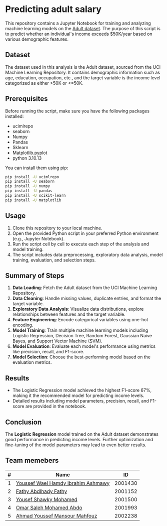 # Predicting adult salary

This repository contains a Jupyter Notebook for training and analyzing machine learning models on the [Adult dataset](https://archive.ics.uci.edu/dataset/2/adult). The purpose of this script is to predict whether an individual's income exceeds $50K/year based on various demographic features.

## Dataset
The dataset used in this analysis is the Adult dataset, sourced from the UCI Machine Learning Repository. It contains demographic information such as age, education, occupation, etc., and the target variable is the income level categorized as either >50K or <=50K.

## Prerequisites
Before running the script, make sure you have the following packages installed:
- ucimlrepo
- seaborn
- Numpy
- Pandas
- Sklearn
- Matplotlib.pyplot
- python 3.10.13

You can install them using pip:

```bash
pip install -U ucimlrepo 
pip install -U seaborn 
pip install -U numpy 
pip install -U pandas 
pip install -U scikit-learn 
pip install -U matplotlib
```

## Usage
1. Clone this repository to your local machine.
2. Open the provided Python script in your preferred Python environment (e.g., Jupyter Notebook).
3. Run the script cell by cell to execute each step of the analysis and model training.
4. The script includes data preprocessing, exploratory data analysis, model training, evaluation, and selection steps.

## Summary of Steps
1. **Data Loading**: Fetch the Adult dataset from the UCI Machine Learning Repository.
2. **Data Cleaning**: Handle missing values, duplicate entries, and format the target variable.
3. **Exploratory Data Analysis**: Visualize data distributions, explore relationships between features and the target variable.
4. **Feature Engineering**: Encode categorical variables using one-hot encoding.
5. **Model Training**: Train multiple machine learning models including Logistic Regression, Decision Tree, Random Forest, Gaussian Naive Bayes, and Support Vector Machine (SVM).
6. **Model Evaluation**: Evaluate each model's performance using metrics like precision, recall, and F1-score.
7. **Model Selection**: Choose the best-performing model based on the evaluation metrics.

## Results
- The Logistic Regression model achieved the highest F1-score 67%, making it the recommended model for predicting income levels.
- Detailed results including model parameters, precision, recall, and F1-score are provided in the notebook.

## Conclusion
The **Logistic Regression** model trained on the Adult dataset demonstrates good performance in predicting income levels. Further optimization and fine-tuning of the model parameters may lead to even better results.

## Team memebers
| # | Name  | ID |
| - |------------- | ------- |
| 1 |[Youssef Wael Hamdy Ibrahim Ashmawy](https://github.com/youssefashmawy)  | 2001430 |
| 2 |[Fathy Abdlhady Fathy](https://github.com/FathyAbdlhady)  | 2001152 |
| 3 |[Yousef Shawky Mohamed](https://github.com/thedarkevil987)  | 2001500 |
| 4 |[Omar Saleh Mohamed Abdo](https://github.com/MrMariodude)  | 2001993 |
| 5 |[Ahmad Youssef Mansour Mahfouz](https://github.com/rye141200) | 2002238 |

